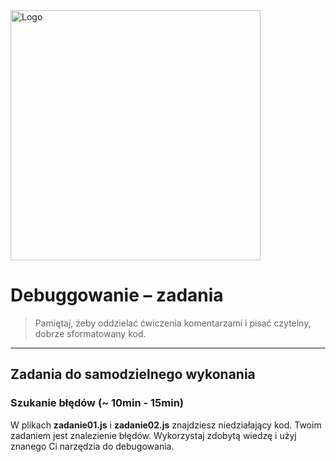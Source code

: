 <img alt="Logo" src="http://coderslab.pl/svg/logo-coderslab.svg" width="400">

# Debuggowanie  &ndash; zadania

> Pamiętaj, żeby oddzielać ćwiczenia komentarzami i pisać czytelny, dobrze sformatowany kod.

-------------------------------------------------------------------------------
## Zadania do samodzielnego wykonania

### Szukanie błędów (~ 10min - 15min)
W plikach **zadanie01.js** i **zadanie02.js**  znajdziesz niedziałający kod. Twoim zadaniem jest znalezienie błędów. Wykorzystaj zdobytą wiedzę i użyj znanego Ci narzędzia do debugowania.
